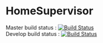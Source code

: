 # HomeSupervisor

Master build status : [![Build Status](https://travis-ci.com/Ometeo/HomeSupervisor.svg?token=BrppbqzjEWys2aQJBLar&branch=master)](https://travis-ci.com/Ometeo/HomeSupervisor)  
Develop build status : [![Build Status](https://travis-ci.com/Ometeo/HomeSupervisor.svg?token=BrppbqzjEWys2aQJBLar&branch=develop)](https://travis-ci.com/Ometeo/HomeSupervisor)
